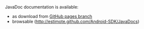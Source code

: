 JavaDoc documentation is available:
 - as download from [GitHub pages branch](https://github.com/Estimote/Android-SDK/tree/gh-pages)
 - browsable (http://estimote.github.com/Android-SDK/JavaDocs)